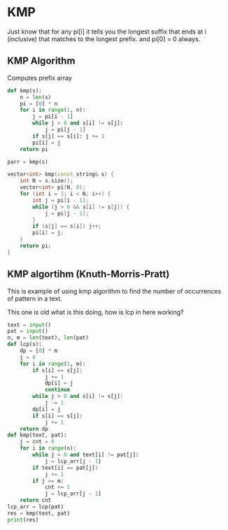 # KMP

Just know that for any pi[i] it tells you the longest suffix that ends at i (inclusive) that matches to the longest prefix.  and pi[0] = 0 always. 

## KMP Algorithm

Computes prefix array

```py
def kmp(s):
    n = len(s)
    pi = [0] * n
    for i in range(1, n):
        j = pi[i - 1]
        while j > 0 and s[i] != s[j]: 
            j = pi[j - 1]
        if s[j] == s[i]: j += 1
        pi[i] = j
    return pi

parr = kmp(s)
```

```cpp
vector<int> kmp(const string& s) {
    int N = s.size();
    vector<int> pi(N, 0);
    for (int i = 1; i < N; i++) {
        int j = pi[i - 1];
        while (j > 0 && s[i] != s[j]) {
            j = pi[j - 1];
        }
        if (s[j] == s[i]) j++;
        pi[i] = j;
    }
    return pi;
}
```

## KMP algortihm (Knuth-Morris-Pratt)

This is example of using kmp algorithm to find the number of occurrences of pattern in a text.  

This one is old what is this doing, how is lcp in here working? 

```py
text = input()
pat = input()
n, m = len(text), len(pat)
def lcp(s):
    dp = [0] * m
    j = 0
    for i in range(1, m):
        if s[i] == s[j]:
            j += 1
            dp[i] = j
            continue
        while j > 0 and s[i] != s[j]:
            j -= 1
        dp[i] = j
        if s[i] == s[j]:
            j += 1
    return dp
def kmp(text, pat):
    j = cnt = 0
    for i in range(n):
        while j > 0 and text[i] != pat[j]:
            j = lcp_arr[j - 1]
        if text[i] == pat[j]:
            j += 1
        if j == m:
            cnt += 1
            j = lcp_arr[j - 1]
    return cnt
lcp_arr = lcp(pat)
res = kmp(text, pat)
print(res)
```

